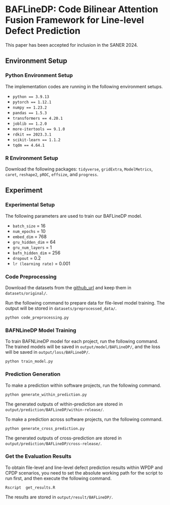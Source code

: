 # BAFLineDP: Code Bilinear Attention Fusion Framework for Line-level Defect Prediction
This paper has been accepted for inclusion in the SANER 2024.

## Environment Setup
### Python Environment Setup
The implementation codes are running in the following environment setups.
- `python == 3.9.13`
- `pytorch == 1.12.1`
- `numpy == 1.23.2`
- `pandas == 1.5.3`
- `transformers == 4.20.1`
- `joblib == 1.2.0`
- `more-itertools == 9.1.0`
- `rdkit == 2023.3.1`
- `scikit-learn == 1.1.2`
- `tqdm == 4.64.1`

### R Environment Setup
Download the following packages: `tidyverse`, `gridExtra`, `ModelMetrics`, `caret`, `reshape2`, `pROC`, `effsize`, and `progress`.

## Experiment
### Experimental Setup
The following parameters are used to train our BAFLineDP model.
- `batch_size` = 16
- `num_epochs` = 10
- `embed_dim` = 768
- `gru_hidden_dim` = 64
- `gru_num_layers` = 1
- `bafn_hidden_dim` = 256
- `dropout` = 0.2
- `lr (learning rate)` = 0.001

### Code Preprocessing
Download the datasets from the [github_url](https://github.com/awsm-research/line-level-defect-prediction) and keep them in `datasets/original/`.

Run the following command to prepare data for file-level model training. The output will be stored in `datasets/preprocessed_data/`.

	python code_preprocessing.py

### BAFNLineDP Model Training
To train BAFNLineDP model for each project, run the following command. The trained models will be saved in `output/model/BAFLineDP/`, and the loss will be saved in `output/loss/BAFLineDP/`.

	python train_model.py

### Prediction Generation
To make a prediction within software projects, run the following command. 

	python generate_within_prediction.py

The generated outputs of within-prediction are stored in `output/prediction/BAFLineDP/within-release/`.

To make a prediction across software projects, run the following command.
	
	python generate_cross_prediction.py

The generated outputs of cross-prediction are stored in `output/prediction/BAFLineDP/cross-release/`.

### Get the Evaluation Results
To obtain file-level and line-level defect prediction results within WPDP and CPDP scenarios, you need to set the absolute working path for the script to run first, and then execute the following command.

	Rscript  get_results.R

The results are stored in `output/result/BAFLineDP/`.
